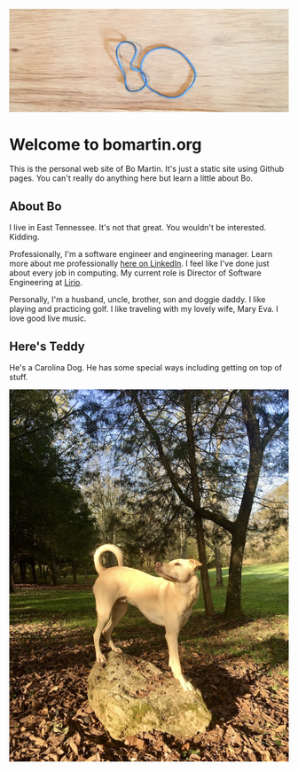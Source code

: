 ![Bo](assets/rubber-bo.jpeg)
# Welcome to bomartin.org

This is the personal web site of Bo Martin. It's just a static site using Github pages. You can't really do anything here but learn a little about Bo.

## About Bo
I live in East Tennessee. It's not that great. You wouldn't be interested. Kidding.

Professionally, I'm a software engineer and engineering manager. Learn more about me professionally [here on LinkedIn](https://www.linkedin.com/in/bo-martin/). I feel like I've done just about every job in computing. My current role is Director of Software Engineering at [Lirio](https://lirio.com/).

Personally, I'm a husband, uncle, brother, son and doggie daddy. I like playing and practicing golf. I like traveling with my lovely wife, Mary Eva. I love good live music.

## Here's Teddy

He's a Carolina Dog. He has some special ways including getting on top of stuff.

![Teddy on a rock](assets/teddy-on-a-rock.jpeg)
